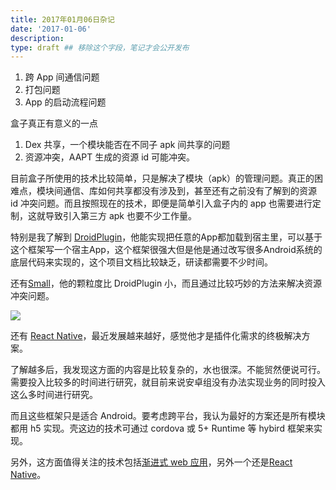 ```yaml
---
title: 2017年01月06日杂记
date: '2017-01-06'
description:
type: draft ## 移除这个字段，笔记才会公开发布
---
```


1. 跨 App 间通信问题
2. 打包问题
3. App 的启动流程问题

盒子真正有意义的一点

1. Dex  共享，一个模块能否在不同子 apk 间共享的问题
2. 资源冲突，AAPT 生成的资源 id 可能冲突。

目前盒子所使用的技术比较简单，只是解决了模块（apk）的管理问题。真正的困难点，模块间通信、库如何共享都没有涉及到，甚至还有之前没有了解到的资源 id 冲突问题。而且按照现在的技术，即便是简单引入盒子内的 app 也需要进行定制，这就导致引入第三方 apk 也要不少工作量。

特别是我了解到 [DroidPlugin](https://github.com/DroidPluginTeam/DroidPlugin)，他能实现把任意的App都加载到宿主里，可以基于这个框架写一个宿主App，这个框架很强大但是他是通过改写很多Android系统的底层代码来实现的，这个项目文档比较缺乏，研读都需要不少时间。

还有[Small](https://github.com/wequick/Small)，他的颗粒度比 DroidPlugin 小，而且通过比较巧妙的方法来解决资源冲突问题。

![](https://camo.githubusercontent.com/798b51f0fb90a0ece76381cb807e19fafe930bd6/687474703a2f2f636f64652e7765717569636b2e6e65742f6173736574732f696d616765732f736d616c6c2d6172636869746563747572652e706e67)

还有 [React Native](https://facebook.github.io/react-native/)，最近发展越来越好，感觉他才是插件化需求的终极解决方案。

了解越多后，我发现这方面的内容是比较复杂的，水也很深。不能贸然便说可行。需要投入比较多的时间进行研究，就目前来说安卓组没有办法实现业务的同时投入这么多时间进行研究。

而且这些框架只是适合 Android。要考虑跨平台，我认为最好的方案还是所有模块都用 h5 实现。壳这边的技术可通过 cordova 或 5+ Runtime 等 hybird 框架来实现。

另外，这方面值得关注的技术包括[渐进式 web 应用](https://www.zhihu.com/question/46690207)，另外一个还是[React Native](https://facebook.github.io/react-native/)。
